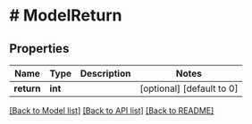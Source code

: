 # # ModelReturn

## Properties

Name | Type | Description | Notes
------------ | ------------- | ------------- | -------------
**return** | **int** |  | [optional] [default to 0]

[[Back to Model list]](../../README.md#models) [[Back to API list]](../../README.md#endpoints) [[Back to README]](../../README.md)
